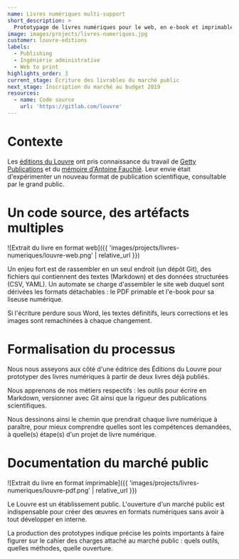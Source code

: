 ```yaml
---
name: Livres numériques multi-support
short_description: >
  Prototypage de livres numériques pour le web, en e-book et imprimables à la demande à partir d'une source unique.
image: images/projects/livres-numeriques.jpg
customer: louvre-editions
labels:
  - Publishing
  - Ingéniérie administrative
  - Web to print
highlights_order: 3
current_stage: Écriture des livrables du marché public
next_stage: Inscription du marché au budget 2019
resources:
  - name: Code source
    url: 'https://gitlab.com/louvre'
---
```


# Contexte

Les [éditions du Louvre][] ont pris connaissance du travail de
[Getty Publications][] et du [mémoire d'Antoine Fauchié][].
Leur envie était d'expérimenter un nouveau format de publication scientifique,
consultable par le grand public.

# Un code source, des artéfacts multiples

![Extrait du livre en format web]({{ 'images/projects/livres-numeriques/louvre-web.png' | relative_url }})

Un enjeu fort est de rassembler en un seul endroit (un dépôt Git), des fichiers qui contiennent des textes (Markdown) et des données structurées (CSV, YAML).
Un automate se charge d'assembler le site web duquel sont dérivées les formats détachables : le PDF primable et l'e-book pour sa liseuse numérique.

Si l'écriture perdure sous Word, les textes définitifs, leurs corrections et les images sont remachinées à chaque changement.

# Formalisation du processus

Nous nous asseyons aux côté d'une éditrice des Éditions du Louvre pour prototyper des livres numériques à partir de deux livres déjà publiés.

Nous apprenons de nos métiers respectifs : les outils pour écrire en Markdown, versionner avec Git ainsi que la rigueur des publications scientifiques.

Nous dessinons ainsi le chemin que prendrait chaque livre numérique à paraître, pour mieux comprendre quelles sont les compétences demandées, à quelle(s) étape(s) d'un projet de livre numérique.

# Documentation du marché public

![Extrait du livre en format imprimable]({{ 'images/projects/livres-numeriques/louvre-pdf.png' | relative_url }})

Le Louvre est un établissement public. L'ouverture d'un marché public est indispensable pour créer des œuvres en formats numériques sans avoir à tout développer en interne.

La production des prototypes indique précise les points importants à faire figurer sur le cahier des charges attaché au marché public : quels outils, quelles méthodes, quelle ouverture. 

[éditions du Louvre]: http://editions.louvre.fr/
[Getty Publications]: http://www.getty.edu/publications/
[mémoire d'Antoine Fauchié]: https://memoire.quaternum.net/
